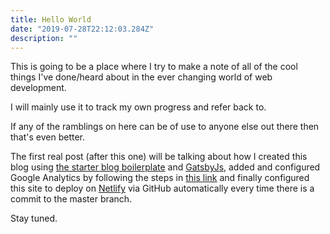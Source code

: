 ```yaml
---
title: Hello World
date: "2019-07-28T22:12:03.284Z"
description: ""
---
```


This is going to be a place where I try to make a note of all of the cool things I've done/heard about in the ever changing world of web development.

I will mainly use it to track my own progress and refer back to. 

If any of the ramblings on here can be of use to anyone else out there then that's even better. 

The first real post (after this one) will be talking about how I created this blog using [the starter blog boilerplate](https://github.com/gatsbyjs/gatsby-starter-blog) and [GatsbyJs](https://www.gatsbyjs.org/), added and configured Google Analytics by following the steps in [this link](https://www.gatsbyjs.org/docs/adding-analytics/) and finally configured this site to deploy on [Netlify](https://www.netlify.com/) via GitHub automatically every time there is a commit to the master branch. 

Stay tuned.
